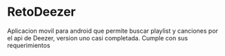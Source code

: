 # RetoDeezer
Aplicacion movil para android que permite buscar playlist y canciones por el api de Deezer, version uno casi completada. Cumple con sus requerimientos
